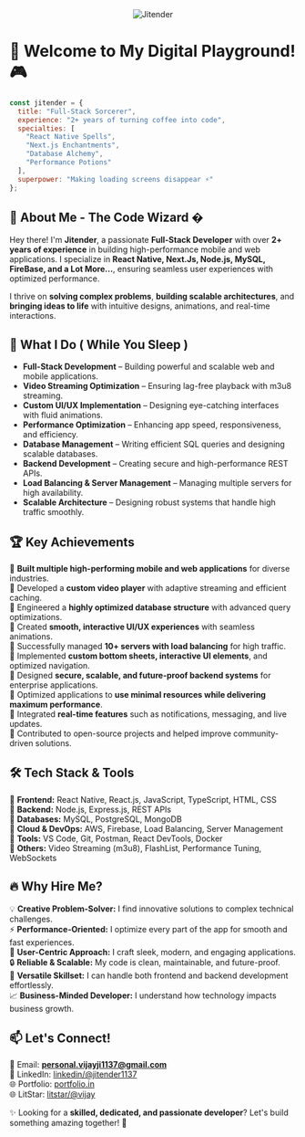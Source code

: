 <div align="center">
  <img src="https://cdn.pixabay.com/animation/2024/07/31/20/48/20-48-43-696_512.gif" alt="Jitender" />
</div>

# 🚀 **Welcome to My Digital Playground!** 🎮


```javascript
const jitender = {
  title: "Full-Stack Sorcerer",
  experience: "2+ years of turning coffee into code",
  specialties: [
    "React Native Spells", 
    "Next.js Enchantments",
    "Database Alchemy",
    "Performance Potions"
  ],
  superpower: "Making loading screens disappear ⚡"
};
```

## 🌟 **About Me - The Code Wizard** �
Hey there! I'm **Jitender**, a passionate **Full-Stack Developer** with over **2+ years of experience** in building high-performance mobile and web applications. I specialize in **React Native, Next.Js, Node.js, MySQL, FireBase, and a Lot More...**, ensuring seamless user experiences with optimized performance.

I thrive on **solving complex problems**, **building scalable architectures**, and **bringing ideas to life** with intuitive designs, animations, and real-time interactions.


## 🎯 What I Do ( While You Sleep )

- **Full-Stack Development** – Building powerful and scalable web and mobile applications.
- **Video Streaming Optimization** – Ensuring lag-free playback with m3u8 streaming.
- **Custom UI/UX Implementation** – Designing eye-catching interfaces with fluid animations.
- **Performance Optimization** – Enhancing app speed, responsiveness, and efficiency.
- **Database Management** – Writing efficient SQL queries and designing scalable databases.
- **Backend Development** – Creating secure and high-performance REST APIs.
- **Load Balancing & Server Management** – Managing multiple servers for high availability.
- **Scalable Architecture** – Designing robust systems that handle high traffic smoothly.


## 🏆 Key Achievements
🔹 **Built multiple high-performing mobile and web applications** for diverse industries. <br>
🔹 Developed a **custom video player** with adaptive streaming and efficient caching.<br>
🔹 Engineered a **highly optimized database structure** with advanced query optimizations.<br>
🔹 Created **smooth, interactive UI/UX experiences** with seamless animations.<br>
🔹 Successfully managed **10+ servers with load balancing** for high traffic.<br>
🔹 Implemented **custom bottom sheets, interactive UI elements**, and optimized navigation.<br>
🔹 Designed **secure, scalable, and future-proof backend systems** for enterprise applications.<br>
🔹 Optimized applications to **use minimal resources while delivering maximum performance**.<br>
🔹 Integrated **real-time features** such as notifications, messaging, and live updates.<br>
🔹 Contributed to open-source projects and helped improve community-driven solutions.<br>


## 🛠️ Tech Stack & Tools
🔹 **Frontend:** React Native, React.js, JavaScript, TypeScript, HTML, CSS  
🔹 **Backend:** Node.js, Express.js, REST APIs  
🔹 **Databases:** MySQL, PostgreSQL, MongoDB  
🔹 **Cloud & DevOps:** AWS, Firebase, Load Balancing, Server Management  
🔹 **Tools:** VS Code, Git, Postman, React DevTools, Docker  
🔹 **Others:** Video Streaming (m3u8), FlashList, Performance Tuning, WebSockets  


## 🔥 Why Hire Me?
💡 **Creative Problem-Solver:** I find innovative solutions to complex technical challenges.  
⚡ **Performance-Oriented:** I optimize every part of the app for smooth and fast experiences.  
🎨 **User-Centric Approach:** I craft sleek, modern, and engaging applications.  
🔒 **Reliable & Scalable:** My code is clean, maintainable, and future-proof.  
🚀 **Versatile Skillset:** I can handle both frontend and backend development effortlessly.  
📈 **Business-Minded Developer:** I understand how technology impacts business growth.

## 📫 Let's Connect!
📧 Email: **personal.vijayji1137@gmail.com**  
🔗 LinkedIn: [linkedin/@jitender1137](https://www.linkedin.com/in/jitender1137/)  
🌐 Portfolio: [portfolio.in](https://about-opal-omega.vercel.app/)  
🌐 LitStar: [litstar/@vijay](https://www.litstar.iplust.in/app/user/1)

✨ Looking for a **skilled, dedicated, and passionate developer**? Let's build something amazing together! 🚀
